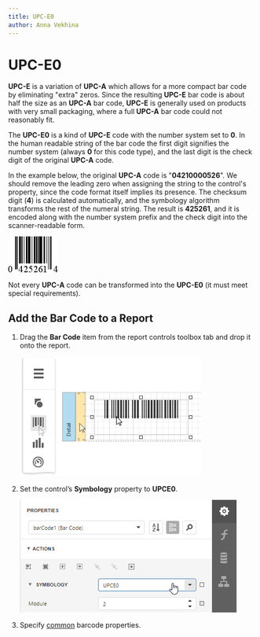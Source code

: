 ```yaml
---
title: UPC-E0
author: Anna Vekhina
---
```

# UPC-E0

**UPC-E** is a variation of **UPC-A** which allows for a more compact bar code by eliminating "extra" zeros. Since the resulting **UPC-E** bar code is about half the size as an **UPC-A** bar code, **UPC-E** is generally used on products with very small packaging, where a full **UPC-A** bar code could not reasonably fit.

The **UPC-E0** is a kind of **UPC-E** code with the number system set to **0**. In the human readable string of the bar code the first digit signifies the number system (always **0** for this code type), and the last digit is the check digit of the original **UPC-A** code.

In the example below,  the original **UPC-A** code is "**04210000526**". We should remove the leading zero when assigning the string to the control's property, since the code format itself implies its presence. The checksum digit (**4**) is calculated automatically, and the symbology algorithm transforms the rest of the numeral string. The result is **425261**, and it is encoded along with the number system prefix and the check digit into the scanner-readable form.

![](../../../../images/eurd-web-bar-code-upc-e0.png)


Not every **UPC-A** code can be transformed into the **UPC-E0** (it must meet special requirements).

## Add the Bar Code to a Report

1. Drag the **Bar Code** item from the report controls toolbox tab and drop it onto the report. 

    ![](../../../../images/eurd-web-add-bar-code-to-report.png)

2. Set the control’s **Symbology** property to **UPCE0**. 

    ![](../../../../images/upc0-in-designer.png)

3. Specify [common](add-bar-codes-to-a-report.md) barcode properties.